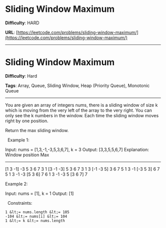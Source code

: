 # Sliding Window Maximum

**Difficulty**: HARD

**URL**: [https://leetcode.com/problems/sliding-window-maximum/](https://leetcode.com/problems/sliding-window-maximum/)

---

# Sliding Window Maximum

**Difficulty**: Hard

**Tags**: Array, Queue, Sliding Window, Heap (Priority Queue), Monotonic Queue

---

You are given an array of integers&nbsp;nums, there is a sliding window of size k which is moving from the very left of the array to the very right. You can only see the k numbers in the window. Each time the sliding window moves right by one position.

Return the max sliding window.

&nbsp;
Example 1:


Input: nums = [1,3,-1,-3,5,3,6,7], k = 3
Output: [3,3,5,5,6,7]
Explanation: 
Window position                Max
---------------               -----
[1  3  -1] -3  5  3  6  7       3
 1 [3  -1  -3] 5  3  6  7       3
 1  3 [-1  -3  5] 3  6  7       5
 1  3  -1 [-3  5  3] 6  7       5
 1  3  -1  -3 [5  3  6] 7       6
 1  3  -1  -3  5 [3  6  7]      7


Example 2:


Input: nums = [1], k = 1
Output: [1]


&nbsp;
Constraints:


	1 &lt;= nums.length &lt;= 105
	-104 &lt;= nums[i] &lt;= 104
	1 &lt;= k &lt;= nums.length



